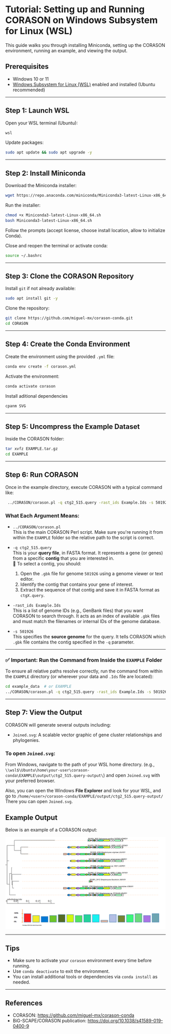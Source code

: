 # Tutorial: Setting up and Running CORASON on Windows Subsystem for Linux (WSL)

This guide walks you through installing Miniconda, setting up the CORASON environment, running an example, and viewing the output.

## Prerequisites

- Windows 10 or 11
- [Windows Subsystem for Linux (WSL)](https://learn.microsoft.com/en-us/windows/wsl/) enabled and installed (Ubuntu recommended)

---

## Step 1: Launch WSL

Open your WSL terminal (Ubuntu):

```bash
wsl
```

Update packages:

```bash
sudo apt update && sudo apt upgrade -y
```

---

## Step 2: Install Miniconda

Download the Miniconda installer:

```bash
wget https://repo.anaconda.com/miniconda/Miniconda3-latest-Linux-x86_64.sh
```

Run the installer:

```bash
chmod +x Miniconda3-latest-Linux-x86_64.sh
bash Miniconda3-latest-Linux-x86_64.sh
```

Follow the prompts (accept license, choose install location, allow to initialize Conda).

Close and reopen the terminal or activate conda:

```bash
source ~/.bashrc
```

---

## Step 3: Clone the CORASON Repository

Install `git` if not already available:

```bash
sudo apt install git -y
```

Clone the repository:

```bash
git clone https://github.com/miguel-mx/corason-conda.git
cd CORASON
```

---

## Step 4: Create the Conda Environment

Create the environment using the provided `.yml` file:

```bash
conda env create -f corason.yml
```

Activate the environment:

```bash
conda activate corason
```

Install aditional dependencies
```bash
cpanm SVG
```
---

## Step 5: Uncompress the Example Dataset

Inside the CORASON folder:

```bash
tar xvfz EXAMPLE.tar.gz
cd EXAMPLE
```

---

## Step 6: Run CORASON

Once in the example directory, execute CORASON with a typical command like:

```bash
 ../CORASON/corason.pl -q ctg2_515.query -rast_ids Example.Ids -s 501926

```

### What Each Argument Means:

- `../CORASON/corason.pl`  
  This is the main CORASON Perl script. Make sure you're running it from within the `EXAMPLE` folder so the relative path to the script is correct.

- `-q ctg2_515.query`  
  This is your **query file**, in FASTA format. It represents a gene (or genes) from a specific **contig** that you are interested in.  
  🧬 To select a contig, you should:
  1. Open the `.gbk` file for genome `501926` using a genome viewer or text editor.
  2. Identify the contig that contains your gene of interest.
  3. Extract the sequence of that contig and save it in FASTA format as `ctgX.query`.

- `-rast_ids Example.Ids`  
  This is a list of genome IDs (e.g., GenBank files) that you want CORASON to search through. It acts as an index of available `.gbk` files and must match the filenames or internal IDs of the genome database.

- `-s 501926`  
  This specifies the **source genome** for the query. It tells CORASON which `.gbk` file contains the contig specified in the `-q` parameter.

---

### ✅ Important: Run the Command from Inside the `EXAMPLE` Folder

To ensure all relative paths resolve correctly, run the command from within the `EXAMPLE` directory (or wherever your data and `.Ids` file are located):

```bash
cd example_data  # or EXAMPLE
../CORASON/corason.pl -q ctg2_515.query -rast_ids Example.Ids -s 501926
```

---

## Step 7: View the Output

CORASON will generate several outputs including:

- `Joined.svg`: A scalable vector graphic of gene cluster relationships and phylogenies.

### To open `Joined.svg`:

From Windows, navigate to the path of your WSL home directory.
(e.g., `\\wsl$\Ubuntu\home\your-user\corason-conda\EXAMPLE\output\ctg2_515.query-output\`) 
and open `Joined.svg` with your preferred browser.

Also, you can open the Windows **File Explorer** and look for your WSL, and go to 
`/home/<user>/corason-conda/EXAMPLE/output/ctg2_515.query-output/` 
There you can open `Joined.svg`. 

## Example Output

Below is an example of a CORASON output:

![CORASON output preview](Joined.png)


---

## Tips

- Make sure to activate your `corason` environment every time before running.
- Use `conda deactivate` to exit the environment.
- You can install additional tools or dependencies via `conda install` as needed.

---

## References

- CORASON: https://github.com/miguel-mx/corason-conda
- BiG-SCAPE/CORASON publication: https://doi.org/10.1038/s41589-019-0400-9
